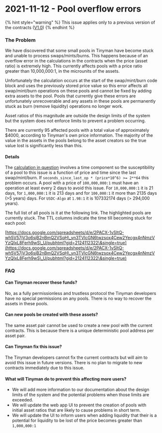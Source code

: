 # 2021-11-12 - Pool overflow errors

{% hint style="warning" %}
This issue applies only to a previous version of the contracts ([V1.0](../contracts.md#version-1.0))
{% endhint %}

### The Problem

We have discovered that some small pools in Tinyman have become stuck and unable to process swaps/mints/burns. This happens because of an overflow error in the calculations in the contracts when the price (asset ratio) is extremely high. This currently affects pools with a price ratio greater than 10,000,000:1, in the microunits of the assets.

Unfortunately the calculation occurs at the start of the swap/mint/burn code block and uses the previously stored price value so this error affects all swap/mint/burn operations on these pools and cannot be fixed by adding extra assets to the pool. Pools that currently give these errors are unfortunately unrecoverable and any assets in these pools are permanently stuck as burn (remove liquidity) operations no longer work.

Asset ratios of this magnitude are outside the design limits of the system but the system does not enforce limits to prevent a problem occurring.

There are currently 95 affected pools with a total value of approximately $4000, according to Tinyman's own price information. The majority of the value in the assets in the pools belong to the asset creators so the true value lost is significantly less than this.

#### Details

The [calculation in question](https://github.com/tinymanorg/tinyman-contracts-v1/blob/main/contracts/validator\_approval.teal#L390) involves a time component so the susceptibility of a pool to this issue is a function of price and time since the last swap/mint/burn. If `seconds_since_last_op * (price*10^6) >= 2**64` this problem occurs. A pool with a price of `100,000,000:1` must have an operation at least every 2 days to avoid this issue. For `10,000,000:1` it is 21 days, for `1,000,000:1` it is 213 days and for `100,000:1` it more than 2135 days (>5 years) days. For `USDC-Algo` at `1.98:1` it is 107332174 days (> 294,000 years).

The full list of all pools is it at the following link. The highlighted pools are currently stuck. The TTL columns indicate the time till becoming stuck for each pool:&#x20;

[https://docs.google.com/spreadsheets/d/e/2PACX-1vSItQ-wh5V57jV3o6sjB2nBmQ2VSqH\_yn3TVlcGN6twzsox4Cew2Yecgx4nNmzVYzQIxL8Ferh9wS\_U/pubhtml?gid=2124112322\&single=true](https://docs.google.com/spreadsheets/d/e/2PACX-1vSItQ-wh5V57jV3o6sjB2nBmQ2VSqH\_yn3TVlcGN6twzsox4Cew2Yecgx4nNmzVYzQIxL8Ferh9wS\_U/pubhtml?gid=2124112322\&single=true)

### FAQ

#### Can Tinyman recover these funds?

No, as a fully permissionless and trustless protocol the Tinyman developers have no special permissions on any pools. There is no way to recover the assets in these pools.

#### Can new pools be created with these assets?

The same asset pair cannot be used to create a new pool with the current contracts. This is because there is a unique deterministic pool address per asset pair.

#### Can Tinyman fix this issue?

The Tinyman developers cannot fix the current contracts but will aim to avoid this issue in future versions. There is no plan to migrate to new contracts immediately due to this issue.

#### What will Tinyman do to prevent this affecting more users?

* We will add more information to our documentation about the design limits of the system and the potential problems when those limits are exceeded.&#x20;
* We will update the web app UI to prevent the creation of pools with initial asset ratios that are likely to cause problems in short term.&#x20;
* We will update the UI to inform users when adding liquidity that their is a potential for liquidity to be lost of the price becomes greater than `1,000,000:1`

